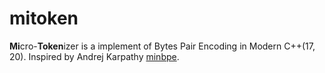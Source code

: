 # mitoken

**Mi**cro-**Token**izer is a implement of Bytes Pair Encoding in Modern C++(17, 20). Inspired by Andrej Karpathy [minbpe](https://github.com/karpathy/minbpe).

